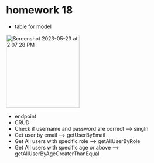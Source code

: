 # homework 18
- table for model 

<img width="200" alt="Screenshot 2023-05-23 at 2 07 28 PM" src="https://github.com/MAlabdulhadi/java-bootcamp-week4/assets/65816656/32614b64-3515-492a-bcbb-3697cfb91624">

- endpoint 
- CRUD
- Check if username and password are correct --> singIn 
- Get user by email --> getUserByEmail
- Get All users with specific role --> getAllUserByRole
- Get All users with specific age or above --> getAllUserByAgeGreaterThanEqual
